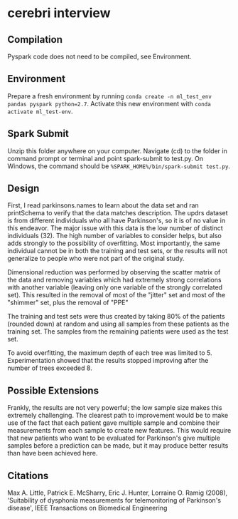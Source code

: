 # cerebri interview


## Compilation
Pyspark code does not need to be compiled, see Environment.

## Environment
Prepare a fresh environment by running `conda create -n ml_test_env pandas pyspark python=2.7`. Activate this new environment
with `conda activate ml_test-env`.

## Spark Submit
Unzip this folder anywhere on your computer. Navigate (cd) to the folder in command prompt or terminal and point spark-submit
to test.py. On Windows, the command should be `%SPARK_HOME%/bin/spark-submit test.py`.


## Design
First, I read parkinsons.names to learn about the data set and ran printSchema to verify that the data matches description. The updrs dataset
is from different individuals who all have Parkinson's, so it is of no value in this endeavor. The major issue with this
data is the low number of distinct individuals (32). The high number of variables to consider helps, but also adds strongly to the possibility of
overfitting. Most importantly, the same individual cannot be in both the training and test sets, or the results will not
generalize to people who were not part of the original study.

Dimensional reduction was performed by observing the scatter matrix of the data and removing variables which had extremely
strong correlations with another variable (leaving only one variable of the strongly correlated set). This resulted in the removal
of most of the "jitter" set and most of the "shimmer" set, plus the removal of "PPE"

The training and test sets were thus created by taking 80% of the patients (rounded down) at random and using all samples from
these patients as the training set. The samples from the remaining patients were used as the test set.

To avoid overfitting, the maximum depth of each tree was limited to 5. Experimentation showed that the results stopped improving
after the number of trees exceeded 8.


## Possible Extensions
Frankly, the results are not very powerful; the low sample size makes this extremely challenging. The clearest path to 
improvement would be to make use of the fact that each patient gave multiple sample and combine their measurements from each
sample to create new features. This would require that new patients who want to be evaluated for Parkinson's give multiple samples
before a prediction can be made, but it may produce better results than have been achieved here.



## Citations
Max A. Little, Patrick E. McSharry, Eric J. Hunter, Lorraine O. Ramig (2008), 
'Suitability of dysphonia measurements for telemonitoring of Parkinson's disease', 
IEEE Transactions on Biomedical Engineering

